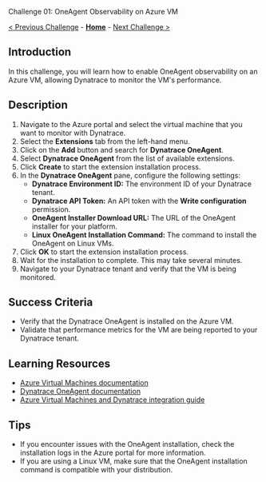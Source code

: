 Challenge 01: OneAgent Observability on Azure VM

[< Previous Challenge](./Challenge-00.md) - **[Home](../README.md)** - [Next Challenge >](./Challenge-02.md)

## Introduction

In this challenge, you will learn how to enable OneAgent observability on an Azure VM, allowing Dynatrace to monitor the VM's performance. 

## Description

1. Navigate to the Azure portal and select the virtual machine that you want to monitor with Dynatrace.
2. Select the **Extensions** tab from the left-hand menu.
3. Click on the **Add** button and search for **Dynatrace OneAgent**.
4. Select **Dynatrace OneAgent** from the list of available extensions.
5. Click **Create** to start the extension installation process.
6. In the **Dynatrace OneAgent** pane, configure the following settings:
   - **Dynatrace Environment ID:** The environment ID of your Dynatrace tenant.
   - **Dynatrace API Token:** An API token with the **Write configuration** permission.
   - **OneAgent Installer Download URL:** The URL of the OneAgent installer for your platform.
   - **Linux OneAgent Installation Command:** The command to install the OneAgent on Linux VMs.
7. Click **OK** to start the extension installation process.
8. Wait for the installation to complete. This may take several minutes.
9. Navigate to your Dynatrace tenant and verify that the VM is being monitored.

## Success Criteria

- Verify that the Dynatrace OneAgent is installed on the Azure VM.
- Validate that performance metrics for the VM are being reported to your Dynatrace tenant.

## Learning Resources

- [Azure Virtual Machines documentation](https://docs.microsoft.com/en-us/azure/virtual-machines/)
- [Dynatrace OneAgent documentation](https://www.dynatrace.com/support/help/)
- [Azure Virtual Machines and Dynatrace integration guide](https://www.dynatrace.com/support/help/cloud-platforms/microsoft-azure/how-do-i-monitor-azure-virtual-machines/) 

## Tips

- If you encounter issues with the OneAgent installation, check the installation logs in the Azure portal for more information.
- If you are using a Linux VM, make sure that the OneAgent installation command is compatible with your distribution.
